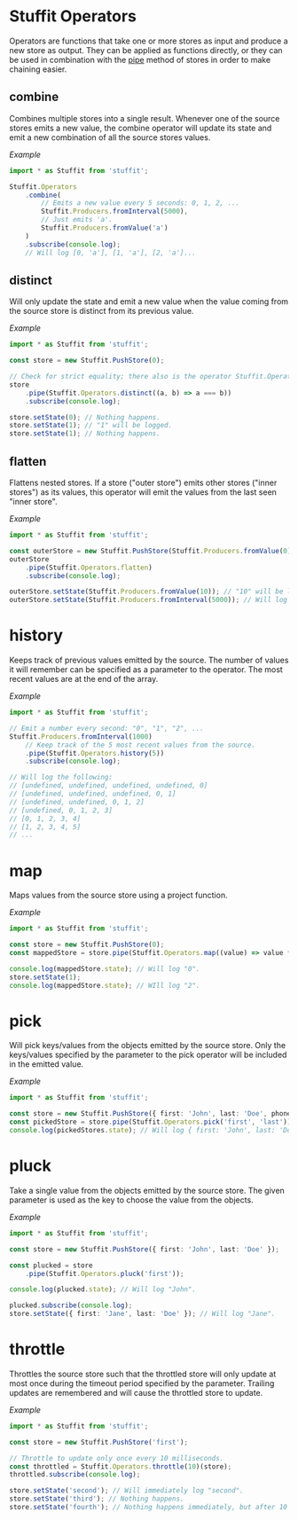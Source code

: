 # Stuffit Operators

Operators are functions that take one or more stores as input and produce a new store as output.
They can be applied as functions directly, or they can be used in combination with the [pipe](../store.ts) method of stores in order to make chaining easier.

## combine

Combines multiple stores into a single result.
Whenever one of the source stores emits a new value, the combine operator will update its state and emit a new combination of all the source stores values.

*Example*

```typescript
import * as Stuffit from 'stuffit';

Stuffit.Operators
    .combine(
        // Emits a new value every 5 seconds: 0, 1, 2, ...
        Stuffit.Producers.fromInterval(5000),
        // Just emits 'a'.
        Stuffit.Producers.fromValue('a')
    )
    .subscribe(console.log);
    // Will log [0, 'a'], [1, 'a'], [2, 'a']...
```

## distinct

Will only update the state and emit a new value when the value coming from the source store is distinct from its previous value.

*Example*

```typescript
import * as Stuffit from 'stuffit';

const store = new Stuffit.PushStore(0);

// Check for strict equality; there also is the operator Stuffit.Operators.distinctStrictEquality which is equivalent to this.
store
    .pipe(Stuffit.Operators.distinct((a, b) => a === b))
    .subscribe(console.log);

store.setState(0); // Nothing happens.
store.setState(1); // "1" will be logged.
store.setState(1); // Nothing happens.
```

## flatten

Flattens nested stores.
If a store ("outer store") emits other stores ("inner stores") as its values, this operator will emit the values from the last seen "inner store".

*Example*

```typescript
import * as Stuffit from 'stuffit';

const outerStore = new Stuffit.PushStore(Stuffit.Producers.fromValue(0));
outerStore
    .pipe(Stuffit.Operators.flatten)
    .subscribe(console.log);

outerStore.setState(Stuffit.Producers.fromValue(10)); // "10" will be logged".
outerStore.setState(Stuffit.Producers.fromInterval(5000)); // Will log a number every 5 seconds: "0", "1", "2", ...
```

# history

Keeps track of previous values emitted by the source.
The number of values it will remember can be specified as a parameter to the operator.
The most recent values are at the end of the array.

*Example*

```typescript
import * as Stuffit from 'stuffit';

// Emit a number every second: "0", "1", "2", ...
Stuffit.Producers.fromInterval(1000)
    // Keep track of the 5 most recent values from the source.
    .pipe(Stuffit.Operators.history(5))
    .subscribe(console.log);

// Will log the following:
// [undefined, undefined, undefined, undefined, 0]
// [undefined, undefined, undefined, 0, 1]
// [undefined, undefined, 0, 1, 2]
// [undefined, 0, 1, 2, 3]
// [0, 1, 2, 3, 4]
// [1, 2, 3, 4, 5]
// ...
```

# map

Maps values from the source store using a project function.

*Example*

```typescript
import * as Stuffit from 'stuffit';

const store = new Stuffit.PushStore(0);
const mappedStore = store.pipe(Stuffit.Operators.map((value) => value * 2));

console.log(mappedStore.state); // Will log "0".
store.setState(1);
console.log(mappedStore.state); // WIll log "2".
```

# pick

Will pick keys/values from the objects emitted by the source store.
Only the keys/values specified by the parameter to the pick operator will be included in the emitted value.

*Example*

```typescript
import * as Stuffit from 'stuffit';

const store = new Stuffit.PushStore({ first: 'John', last: 'Doe', phone: '012 345678' });
const pickedStore = store.pipe(Stuffit.Operators.pick('first', 'last'));
console.log(pickedStores.state); // Will log { first: 'John', last: 'Doe' }.
```

# pluck

Take a single value from the objects emitted by the source store.
The given parameter is used as the key to choose the value from the objects.

*Example*

```typescript
import * as Stuffit from 'stuffit';

const store = new Stuffit.PushStore({ first: 'John', last: 'Doe' });

const plucked = store
    .pipe(Stuffit.Operators.pluck('first'));

console.log(plucked.state); // Will log "John".

plucked.subscribe(console.log);
store.setState({ first: 'Jane', last: 'Doe' }); // Will log "Jane".
```

# throttle

Throttles the source store such that the throttled store will only update at most once during the timeout period specified by the parameter.
Trailing updates are remembered and will cause the throttled store to update.

*Example*

```typescript
import * as Stuffit from 'stuffit';

const store = new Stuffit.PushStore('first');

// Throttle to update only once every 10 milliseconds.
const throttled = Stuffit.Operators.throttle(10)(store);
throttled.subscribe(console.log);

store.setState('second'); // Will immediately log "second".
store.setState('third'); // Nothing happens.
store.setState('fourth'); // Nothing happens immediately, but after 10 milliseconds "fourth" will be logged.
```
